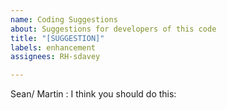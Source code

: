 ```yaml
---
name: Coding Suggestions
about: Suggestions for developers of this code
title: "[SUGGESTION]"
labels: enhancement
assignees: RH-sdavey

---
```


Sean/ Martin : I think you should do this:

